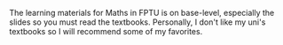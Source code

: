 The learning materials for Maths in FPTU is on base-level, especially the slides so you must read the textbooks.
Personally, I don't like my uni's textbooks so I will recommend some of my favorites.
